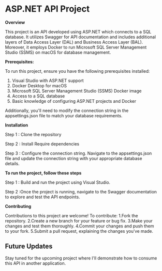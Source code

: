 # ASP.NET API Project

**Overview**

This project is an API developed using ASP.NET which connects to a SQL database. It utilizes Swagger for API documentation and includes additional layers of Data Access Layer (DAL) and Business Access Layer (BAL). Moreover, it employs Docker to run Microsoft SQL Server Management Studio (SSMS) on macOS for database management.

**Prerequisites:**

To run this project, ensure you have the following prerequisites installed:

 1. Visual Studio with ASP.NET support
 2. Docker Desktop for macOS
 3. Microsoft SQL Server Management Studio (SSMS) Docker image
 4. Access to a SQL database
 5. Basic knowledge of configuring ASP.NET projects and Docker

Additionally, you'll need to modify the connection string in the appsettings.json file to match your database requirements.

**Installation**

Step 1 : Clone the repository

Step 2 : Install Require dependencies

Step 3 : Configure the connection string. Navigate to the appsettings.json file and update the connection string with your appropriate database details.

**To run the project, follow these steps**

Step 1 : Build and run the project using Visual Studio.

Step 2 :Once the project is running, navigate to the Swagger documentation to explore and test the API endpoints.

**Contributing**

Contributions to this project are welcome! To contribute:
1.Fork the repository.
2.Create a new branch for your feature or bug fix.
3.Make your changes and test them thoroughly.
4.Commit your changes and push them to your fork.
5.Submit a pull request, explaining the changes you've made.

        
## Future Updates

Stay tuned for the upcoming project where I'll demonstrate how to consume this API in another application.
